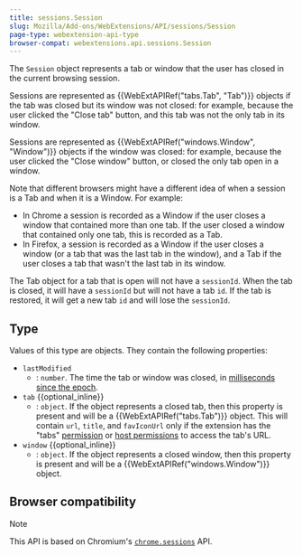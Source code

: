 ```yaml
---
title: sessions.Session
slug: Mozilla/Add-ons/WebExtensions/API/sessions/Session
page-type: webextension-api-type
browser-compat: webextensions.api.sessions.Session
---
```




The `Session` object represents a tab or window that the user has closed in the current browsing session.

Sessions are represented as {{WebExtAPIRef("tabs.Tab", "Tab")}} objects if the tab was closed but its window was not closed: for example, because the user clicked the "Close tab" button, and this tab was not the only tab in its window.

Sessions are represented as {{WebExtAPIRef("windows.Window", "Window")}} objects if the window was closed: for example, because the user clicked the "Close window" button, or closed the only tab open in a window.

Note that different browsers might have a different idea of when a session is a Tab and when it is a Window. For example:

- In Chrome a session is recorded as a Window if the user closes a window that contained more than one tab. If the user closed a window that contained only one tab, this is recorded as a Tab.
- In Firefox, a session is recorded as a Window if the user closes a window (or a tab that was the last tab in the window), and a Tab if the user closes a tab that wasn't the last tab in its window.

The Tab object for a tab that is open will not have a `sessionId`. When the tab is closed, it will have a `sessionId` but will not have a tab `id`. If the tab is restored, it will get a new tab `id` and will lose the `sessionId`.

## Type

Values of this type are objects. They contain the following properties:

- `lastModified`
  - : `number`. The time the tab or window was closed, in [milliseconds since the epoch](https://en.wikipedia.org/wiki/Unix_time).
- `tab` {{optional_inline}}
  - : `object`. If the object represents a closed tab, then this property is present and will be a {{WebExtAPIRef("tabs.Tab")}} object. This will contain `url`, `title`, and `favIconUrl` only if the extension has the "tabs" [permission](/Mozilla/Add-ons/WebExtensions/manifest.json/permissions) or [host permissions](/Mozilla/Add-ons/WebExtensions/manifest.json/permissions#host_permissions) to access the tab's URL.
- `window` {{optional_inline}}
  - : `object`. If the object represents a closed window, then this property is present and will be a {{WebExtAPIRef("windows.Window")}} object.

## Browser compatibility



> [!NOTE]
> This API is based on Chromium's [`chrome.sessions`](https://developer.chrome.com/docs/extensions/reference/api/sessions) API.

<!--
// Copyright 2015 The Chromium Authors. All rights reserved.
//
// Redistribution and use in source and binary forms, with or without
// modification, are permitted provided that the following conditions are
// met:
//
//    * Redistributions of source code must retain the above copyright
// notice, this list of conditions and the following disclaimer.
//    * Redistributions in binary form must reproduce the above
// copyright notice, this list of conditions and the following disclaimer
// in the documentation and/or other materials provided with the
// distribution.
//    * Neither the name of Google Inc. nor the names of its
// contributors may be used to endorse or promote products derived from
// this software without specific prior written permission.
//
// THIS SOFTWARE IS PROVIDED BY THE COPYRIGHT HOLDERS AND CONTRIBUTORS
// "AS IS" AND ANY EXPRESS OR IMPLIED WARRANTIES, INCLUDING, BUT NOT
// LIMITED TO, THE IMPLIED WARRANTIES OF MERCHANTABILITY AND FITNESS FOR
// A PARTICULAR PURPOSE ARE DISCLAIMED. IN NO EVENT SHALL THE COPYRIGHT
// OWNER OR CONTRIBUTORS BE LIABLE FOR ANY DIRECT, INDIRECT, INCIDENTAL,
// SPECIAL, EXEMPLARY, OR CONSEQUENTIAL DAMAGES (INCLUDING, BUT NOT
// LIMITED TO, PROCUREMENT OF SUBSTITUTE GOODS OR SERVICES; LOSS OF USE,
// DATA, OR PROFITS; OR BUSINESS INTERRUPTION) HOWEVER CAUSED AND ON ANY
// THEORY OF LIABILITY, WHETHER IN CONTRACT, STRICT LIABILITY, OR TORT
// (INCLUDING NEGLIGENCE OR OTHERWISE) ARISING IN ANY WAY OUT OF THE USE
// OF THIS SOFTWARE, EVEN IF ADVISED OF THE POSSIBILITY OF SUCH DAMAGE.
-->
